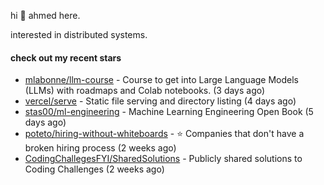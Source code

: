 hi 👋 ahmed here.

interested in distributed systems.

#### check out my recent stars

- [mlabonne/llm-course](https://github.com/mlabonne/llm-course) - Course to get into Large Language Models (LLMs) with roadmaps and Colab notebooks. (3 days ago)
- [vercel/serve](https://github.com/vercel/serve) - Static file serving and directory listing (4 days ago)
- [stas00/ml-engineering](https://github.com/stas00/ml-engineering) - Machine Learning Engineering Open Book (5 days ago)
- [poteto/hiring-without-whiteboards](https://github.com/poteto/hiring-without-whiteboards) - ⭐️  Companies that don&#39;t have a broken hiring process (2 weeks ago)
- [CodingChallegesFYI/SharedSolutions](https://github.com/CodingChallegesFYI/SharedSolutions) - Publicly shared solutions to Coding Challenges (2 weeks ago)

